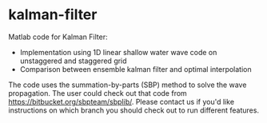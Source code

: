 # kalman-filter
Matlab code for Kalman Filter:
- Implementation using 1D linear shallow water wave code on unstaggered and staggered grid
- Comparison between ensemble kalman filter and optimal interpolation

The code uses the summation-by-parts (SBP) method to solve the wave propagation. The user could check out that code from https://bitbucket.org/sbpteam/sbplib/. Please contact us if you'd like instructions on which branch you should check out to run different features.
